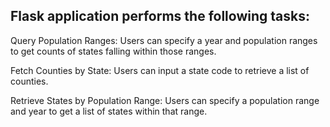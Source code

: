 ## Flask application performs the following tasks:

Query Population Ranges: Users can specify a year and population ranges to get counts of states falling within those ranges.

Fetch Counties by State: Users can input a state code to retrieve a list of counties.

Retrieve States by Population Range: Users can specify a population range and year to get a list of states within that range.
